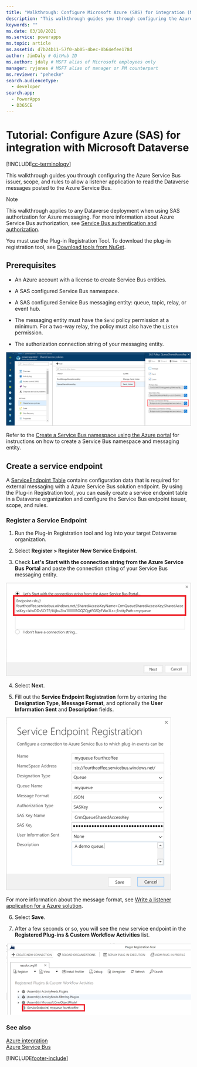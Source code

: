 ```yaml
---
title: "Walkthrough: Configure Microsoft Azure (SAS) for integration (Microsoft Dataverse) | Microsoft Docs"
description: "This walkthrough guides you through configuring the Azure Service Bus issuer, scope, and rules to allow a listener application to read the Microsoft Dataverse messages posted to the Azure Service Bus."
keywords: ""
ms.date: 03/18/2021
ms.service: powerapps
ms.topic: article
ms.assetid: d7b24b11-57f0-ab05-4bec-0b64efee178d
author: JimDaly # GitHub ID
ms.author: jdaly # MSFT alias of Microsoft employees only
manager: ryjones # MSFT alias of manager or PM counterpart
ms.reviewer: "pehecke"
search.audienceType: 
  - developer
search.app: 
  - PowerApps
  - D365CE
---
```


# Tutorial: Configure Azure (SAS) for integration with Microsoft Dataverse

[!INCLUDE[cc-terminology](includes/cc-terminology.md)]

This walkthrough guides you through configuring the Azure Service Bus issuer, scope, and rules to allow a listener application to read the Dataverse messages posted to the Azure Service Bus.  
  
> [!NOTE]
>  This walkthrough applies to any Dataverse deployment when using SAS authorization for Azure messaging. For more information about Azure Service Bus authorization, see [Service Bus authentication and authorization](/azure/service-bus-messaging/service-bus-authentication-and-authorization).  
>   
> You must use the Plug-in Registration Tool. To download the plug-in registration tool, see [Download tools from NuGet](download-tools-NuGet.md).
  
## Prerequisites  

<!-- tag:comment In Azure, there are messaging entities (not tables) -->
- An Azure account with a license to create Service Bus entities.
  
- A SAS configured Service Bus namespace.
  
- A SAS configured Service Bus messaging entity: queue, topic, relay, or event hub.
  
- The messaging entity must have the `Send` policy permission at a minimum. For a two-way relay, the policy must also have the `Listen` permission.  
- The authorization connection string of your messaging entity.
  
 ![Define the Azure policy permissions.](media/policy-permissions.png "Define the Azure policy permissions")  
  
 Refer to the [Create a Service Bus namespace using the Azure portal](/azure/service-bus-messaging/service-bus-create-namespace-portal) for instructions on how to create a Service Bus namespace and messaging entity.  
  
## Create a service endpoint

A [ServiceEndpoint Table](reference/entities/serviceendpoint.md) contains configuration data that is required for external messaging with a Azure Service Bus solution endpoint. By using the Plug-in Registration tool, you can easily create a service endpoint table in a Dataverse organization and configure the Service Bus endpoint issuer, scope, and rules.
  
### Register a Service Endpoint  
  
1. Run the Plug-in Registration tool and log into your target Dataverse organization.  
  
2. Select **Register > Register New Service Endpoint**.  
  
3. Check **Let's Start with the connection string from the Azure Service Bus Portal** and paste the connection string of your Service Bus messaging entity.  
  
 ![Provide authorization connection string.](media/sas-connection-string.PNG "Provide authorization connection string")  
  
4. Select **Next**.  
  
5. Fill out the **Service Endpoint Registration** form by entering the **Designation Type**, **Message Format**, and optionally the **User Information Sent** and **Description** fields.
  
 ![Service endpoint registration.](media/service-endpoint-registration.PNG "Service endpoint registration")  
  
   For more information about the message format, see [Write a listener application for a Azure solution](write-listener-application-azure-solution.md).  
  
6. Select **Save**.  
  
7. After a few seconds or so, you will see the new service endpoint in the **Registered Plug-ins & Custom Workflow Activities** list.  
  
 ![New service endpoint.](media/new-service-endpoint.PNG "New service endpoint")  
  
### See also

[Azure integration](azure-integration.md)<br />
[Azure Service Bus](/azure/service-bus-messaging/service-bus-fundamentals-hybrid-solutions.md)


[!INCLUDE[footer-include](../../includes/footer-banner.md)]